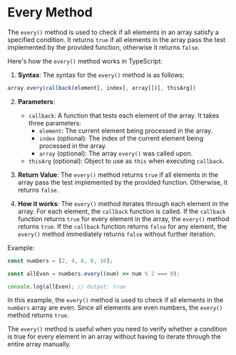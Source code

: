 # Every Method

The `every()` method is used to check if all elements in an array satisfy a specified condition. It returns `true` if all elements in the array pass the test implemented by the provided function, otherwise it returns `false`.

Here's how the `every()` method works in TypeScript:

1. **Syntax**: The syntax for the `every()` method is as follows:

```typescript
array.every(callback(element[, index[, array]])[, thisArg])
```

2. **Parameters**:

   - `callback`: A function that tests each element of the array. It takes three parameters:
     - `element`: The current element being processed in the array.
     - `index` (optional): The index of the current element being processed in the array.
     - `array` (optional): The array `every()` was called upon.
   - `thisArg` (optional): Object to use as `this` when executing `callback`.

3. **Return Value**: The `every()` method returns `true` if all elements in the array pass the test implemented by the provided function. Otherwise, it returns `false`.

4. **How it works**: The `every()` method iterates through each element in the array. For each element, the `callback` function is called. If the `callback` function returns `true` for every element in the array, the `every()` method returns `true`. If the `callback` function returns `false` for any element, the `every()` method immediately returns `false` without further iteration.

Example:

```typescript
const numbers = [2, 4, 6, 8, 10];

const allEven = numbers.every((num) => num % 2 === 0);

console.log(allEven); // Output: true
```

In this example, the `every()` method is used to check if all elements in the `numbers` array are even. Since all elements are even numbers, the `every()` method returns `true`.

The `every()` method is useful when you need to verify whether a condition is true for every element in an array without having to iterate through the entire array manually.
